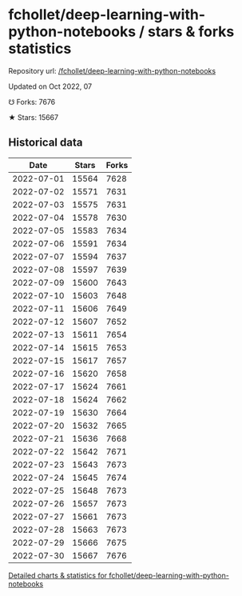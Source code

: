 # fchollet/deep-learning-with-python-notebooks / stars & forks statistics

Repository url: [/fchollet/deep-learning-with-python-notebooks](https://github.com/fchollet/deep-learning-with-python-notebooks)

Updated on Oct 2022, 07

☋ Forks: 7676

★ Stars: 15667

## Historical data
| Date | Stars | Forks |
|------|-------|-------|
| 2022-07-01 | 15564 | 7628 | 
| 2022-07-02 | 15571 | 7631 | 
| 2022-07-03 | 15575 | 7631 | 
| 2022-07-04 | 15578 | 7630 | 
| 2022-07-05 | 15583 | 7634 | 
| 2022-07-06 | 15591 | 7634 | 
| 2022-07-07 | 15594 | 7637 | 
| 2022-07-08 | 15597 | 7639 | 
| 2022-07-09 | 15600 | 7643 | 
| 2022-07-10 | 15603 | 7648 | 
| 2022-07-11 | 15606 | 7649 | 
| 2022-07-12 | 15607 | 7652 | 
| 2022-07-13 | 15611 | 7654 | 
| 2022-07-14 | 15615 | 7653 | 
| 2022-07-15 | 15617 | 7657 | 
| 2022-07-16 | 15620 | 7658 | 
| 2022-07-17 | 15624 | 7661 | 
| 2022-07-18 | 15624 | 7662 | 
| 2022-07-19 | 15630 | 7664 | 
| 2022-07-20 | 15632 | 7665 | 
| 2022-07-21 | 15636 | 7668 | 
| 2022-07-22 | 15642 | 7671 | 
| 2022-07-23 | 15643 | 7673 | 
| 2022-07-24 | 15645 | 7674 | 
| 2022-07-25 | 15648 | 7673 | 
| 2022-07-26 | 15657 | 7673 | 
| 2022-07-27 | 15661 | 7673 | 
| 2022-07-28 | 15663 | 7673 | 
| 2022-07-29 | 15666 | 7675 | 
| 2022-07-30 | 15667 | 7676 | 


[Detailed charts & statistics for fchollet/deep-learning-with-python-notebooks](https://reviewgithub.com/rep/fchollet/deep-learning-with-python-notebooks)
